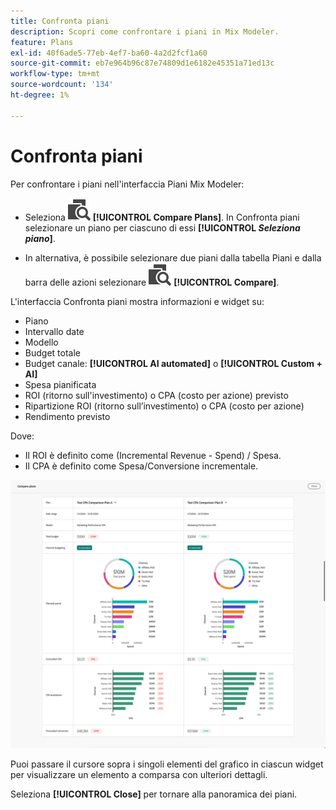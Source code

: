 ```yaml
---
title: Confronta piani
description: Scopri come confrontare i piani in Mix Modeler.
feature: Plans
exl-id: 40f6ade5-77eb-4ef7-ba60-4a2d2fcf1a60
source-git-commit: eb7e964b96c87e74809d1e6182e45351a71ed13c
workflow-type: tm+mt
source-wordcount: '134'
ht-degree: 1%

---
```


# Confronta piani

Per confrontare i piani nell&#39;interfaccia Piani Mix Modeler:

* Seleziona ![Confronta](../assets/icons/Compare.svg) **[!UICONTROL Compare Plans]**. In Confronta piani selezionare un piano per ciascuno di essi **[!UICONTROL _Seleziona piano_]**.

* In alternativa, è possibile selezionare due piani dalla tabella Piani e dalla barra delle azioni selezionare ![Confronta](../assets/icons/Compare.svg) **[!UICONTROL Compare]**.

L&#39;interfaccia Confronta piani mostra informazioni e widget su:

* Piano
* Intervallo date
* Modello
* Budget totale
* Budget canale: **[!UICONTROL AI automated]** o **[!UICONTROL Custom + AI]**
* Spesa pianificata
* ROI (ritorno sull&#39;investimento) o CPA (costo per azione) previsto
* Ripartizione ROI (ritorno sull’investimento) o CPA (costo per azione)
* Rendimento previsto

Dove:

* Il ROI è definito come (Incremental Revenue - Spend) / Spesa.
* Il CPA è definito come Spesa/Conversione incrementale.


![Confronta piani](../assets/compare-plans.png)

Puoi passare il cursore sopra i singoli elementi del grafico in ciascun widget per visualizzare un elemento a comparsa con ulteriori dettagli.

Seleziona **[!UICONTROL Close]** per tornare alla panoramica dei piani.
